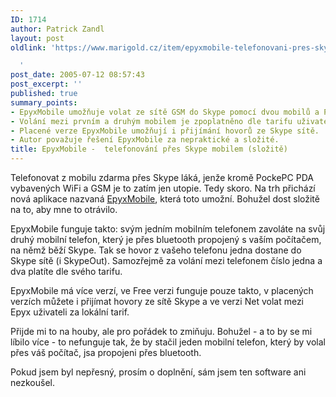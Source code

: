 ```yaml
---
ID: 1714
author: Patrick Zandl
layout: post
oldlink: 'https://www.marigold.cz/item/epyxmobile-telefonovani-pres-skype-mobilem-slozite

  '
post_date: 2005-07-12 08:57:43
post_excerpt: ''
published: true
summary_points:
- EpyxMobile umožňuje volat ze sítě GSM do Skype pomocí dvou mobilů a PC.
- Volání mezi prvním a druhým mobilem je zpoplatněno dle tarifu uživatele.
- Placené verze EpyxMobile umožňují i přijímání hovorů ze Skype sítě.
- Autor považuje řešení EpyxMobile za nepraktické a složité.
title: EpyxMobile -  telefonování přes Skype mobilem (složitě)
---
```


<p>Telefonovat z mobilu zdarma přes Skype láká, jenže kromě PockePC PDA vybavených WiFi a GSM je to zatím jen utopie. Tedy skoro. Na trh přichází nová aplikace nazvaná <a href="http://www.epyxmobile.com">EpyxMobile</a>, která toto umožní. Bohužel dost složitě na to, aby mne to otrávilo. </p>

<p>EpyxMobile funguje takto: svým jedním mobilním telefonem zavoláte na svůj druhý mobilní telefon, který je přes bluetooth propojený s vaším počítačem, na němž běží Skype. Tak se hovor z vašeho telefonu jedna dostane do Skype sítě (i SkypeOut). Samozřejmě za volání mezi telefonem číslo jedna a dva platíte dle svého tarifu. </p>

<p>EpyxMobile má více verzí, ve Free verzi funguje pouze takto, v placených verzích můžete i přijímat hovory ze sítě Skype a ve verzi Net volat mezi Epyx uživateli za lokální tarif. </p>

<p>Přijde mi to na houby, ale pro pořádek to zmiňuju. Bohužel - a to by se mi líbilo více - to nefunguje tak, že by stačil jeden mobilní telefon, který by volal přes váš počítač, jsa propojeni přes bluetooth.</p>

<p>Pokud jsem byl nepřesný, prosím o doplnění, sám jsem ten software ani nezkoušel.
</p>